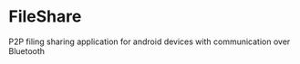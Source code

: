 FileShare
=========

P2P filing sharing application for android devices with communication over Bluetooth